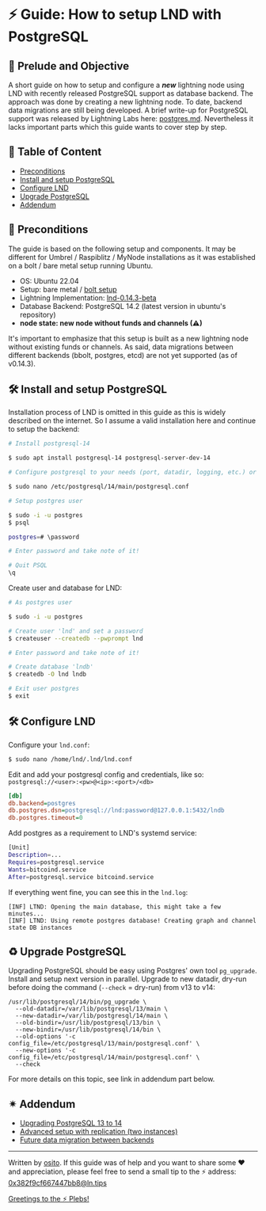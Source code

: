 # ⚡ Guide: How to setup LND with PostgreSQL


## 📄 Prelude and Objective

A short guide on how to setup and configure a **_new_** lightning node using LND with recently released PostgreSQL support as database backend. The  approach was done by creating a new lightning node. To date, backend data migrations are still being developed. A brief write-up for PostgreSQL support was released by Lightning Labs here: [postgres.md](https://github.com/lightningnetwork/lnd/blob/master/docs/postgres.md). Nevertheless it lacks important parts which this guide wants to cover step by step.

## 📜 Table of Content

- [Preconditions](#-preconditions)
- [Install and setup PostgreSQL](#-install-and-setup-postgresql)
- [Configure LND](#-configure-lnd)
- [Upgrade PostgreSQL](#-upgrade-postgresql)
- [Addendum](#-addendum)


## 🔎 Preconditions

The guide is based on the following setup and components. It may be different for Umbrel / Raspiblitz / MyNode installations as it was established on a bolt / bare metal setup running Ubuntu.

- OS: Ubuntu 22.04
- Setup: bare metal / [bolt setup](https://raspibolt.org/)
- Lightning Implementation: [lnd-0.14.3-beta](https://github.com/lightningnetwork/lnd/releases/tag/v0.14.3-beta)
- Database Backend: PostgreSQL 14.2 (latest version in ubuntu's repository)
- **node state: new node without funds and channels (⚠)**

It's important to emphasize that this setup is built as a new lightning node without existing funds or channels. As said, data migrations between different backends (bbolt, postgres, etcd) are not yet supported (as of v0.14.3).

## 🛠 Install and setup PostgreSQL

Installation process of LND is omitted in this guide as this is widely described on the internet. So I assume a valid installation here and continue to setup the backend:

```sh
# Install postgresql-14 

$ sudo apt install postgresql-14 postgresql-server-dev-14

# Configure postgresql to your needs (port, datadir, logging, etc.) or use default values.

$ sudo nano /etc/postgresql/14/main/postgresql.conf

# Setup postgres user

$ sudo -i -u postgres
$ psql

postgres=# \password

# Enter password and take note of it!

# Quit PSQL
\q

```

Create user and database for LND:

```sh
# As postgres user

$ sudo -i -u postgres

# Create user 'lnd' and set a password
$ createuser --createdb --pwprompt lnd

# Enter password and take note of it!

# Create database 'lndb' 
$ createdb -O lnd lndb

# Exit user postgres
$ exit
```

## 🛠 Configure LND

Configure your `lnd.conf`:

```sh
$ sudo nano /home/lnd/.lnd/lnd.conf
```

Edit and add your postgresql config and credentials, like so: `postgresql://<user>:<pw>@<ip>:<port>/<db>`

```ini
[db]
db.backend=postgres
db.postgres.dsn=postgresql://lnd:password@127.0.0.1:5432/lndb
db.postgres.timeout=0
```

Add postgres as a requirement to LND's systemd service:
```sh
[Unit]
Description=...
Requires=postgresql.service
Wants=bitcoind.service
After=postgresql.service bitcoind.service
```

If everything went fine, you can see this in the `lnd.log`:
```
[INF] LTND: Opening the main database, this might take a few minutes...
[INF] LTND: Using remote postgres database! Creating graph and channel state DB instances
```

## ♻ Upgrade PostgreSQL
  
Upgrading PostgreSQL should be easy using Postgres' own tool `pg_upgrade`. Install and setup next version in parallel. Upgrade to new datadir, dry-run before doing the command (`--check` = dry-run) from v13 to v14:

```
/usr/lib/postgresql/14/bin/pg_upgrade \
  --old-datadir=/var/lib/postgresql/13/main \
  --new-datadir=/var/lib/postgresql/14/main \
  --old-bindir=/usr/lib/postgresql/13/bin \
  --new-bindir=/usr/lib/postgresql/14/bin \
  --old-options '-c config_file=/etc/postgresql/13/main/postgresql.conf' \
  --new-options '-c config_file=/etc/postgresql/14/main/postgresql.conf' \
  --check
```
For more details on this topic, see link in addendum part below. 

## ✴ Addendum
  
- [Upgrading PostgreSQL 13 to 14](https://www.kostolansky.sk/posts/upgrading-to-postgresql-14/)
- [Advanced setup with replication (two instances)](https://github.com/gabridome/docs/blob/master/c-lightning_with_postgresql_reliability.md)
- [Future data migration between backends](https://github.com/lightningnetwork/lnd/blob/7702c90503abf88011e3d436f52926f2a5aa32a7/docs/data-migration.md)
  
_______________________________________________________________

Written by [osito](https://github.com/blckbx). If this guide was of help and you want to share some ♥ and appreciation, please feel free to send a small tip to the ⚡ address: 0x382f9cf667447bb8@ln.tips

[Greetings to the ⚡ Plebs!](https://t.me/plebnet)

